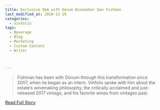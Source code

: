 ```yaml
---
title: Exclusive Q&A with Donum Winemaker Dan Fishman
last_modified_at: 2020-11-29
categories:
  - Vinfolio
tags:
  - Beverage
  - Blog
  - Marketing
  - Custom Content
  - Writer



---
```


> Fishman has been with Donum through this transformation since 2007, when he began as an intern. Vinfolio spoke with him about the estate’s winemaking philosophy, the critically acclaimed and just-released 2017 vintage, and his favorite wines from vintages past.

<a href="https://blog.vinfolio.com/2020/01/22/exclusive-qa-with-donum-winemaker-dan-fishman/" target="_blank">Read Full Story</a>
